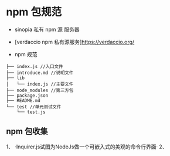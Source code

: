 # npm 包规范

- sinopia 私有 npm 源 服务器
- [verdaccio npm 私有源服务]https://verdaccio.org/

- npm 规范
```shell
├── index.js //入口文件
├── introduce.md //说明文件
├── lib
│   └── index.js //主要文件
├── node_modules //第三方包
├── package.json 
├── README.md 
└── test //单元测试文件
    └── test.js

```

## npm 包收集

1、 ·Inquirer.js试图为NodeJs做一个可嵌入式的美观的命令行界面·
2、